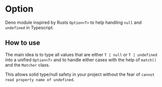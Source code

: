 # Option

Deno module inspired by Rusts `Option<T>` to help handling `null` and
`undefined` in Typescript.

## How to use

The main idea is to type all values that are either `T | null` or
`T | undefined` into a unified `Option<T>` and to handle either cases with the
help of `match()` and the `Matcher` class.

This allows solid type/null safety in your project without the fear of
`cannot read property name of undefined`.

